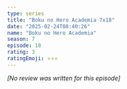 ```yaml
---
type: series
title: "Boku no Hero Academia 7x18"
date: "2025-02-24T08:40:26"
name: "Boku no Hero Academia"
season: 7
episode: 18
rating: 3
ratingEmoji: ⭐️⭐️⭐️
---
```


*[No review was written for this episode]*
